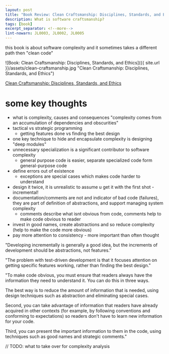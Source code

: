 ```yaml
---
layout: post
title: "Book Review: Clean Craftsmanship: Disciplines, Standards, and Ethics"
description: What is software craftsmanship?
tags: [book]
excerpt_separator: <!--more-->
lint-nowarn: JL0003, JL0002, JL0005
---
```


this book is about software complexity
and it sometimes takes a different path then "clean code"

![Book: Clean Craftsmanship: Disciplines, Standards, and Ethics]({{ site.url }}/assets/clean-craftsmanship.jpg "Clean Craftsmanship: Disciplines, Standards, and Ethics")

[Clean Craftsmanship: Disciplines, Standards, and Ethics](https://www.amazon.com/Clean-Craftsmanship-Disciplines-Standards-Ethics/dp/013691571X/ref=sr_1_1)

<!--more-->

# some key thoughts

- what is complexity, causes and consequences
  "complexity comes from an accumulation of dependencies and obscurities"
- tactical vs strategic programming
  - getting features done vs finding the best design
- one key technique to hide and encapsulate complexity is designing "deep modules"
- unnecessary specialization is a significant contributor to software complexity
  - general purpose code is easier, separate specialized code form general-purpose code
- define errors out of existence
  - exceptions are special cases which makes code harder to understand 
- design it twice, it is unrealistic to assume u get it with the first shot - incremental!
- documentation/comments are not and indicator of bad code (failures), they are part of definition of abstractions,
  and support managing system complexity
  - comments describe what isnt obvious from code, comments help to make code obvious to reader
- invest in good names, create abstractions and so reduce complexity
  (help to make the code more obvious)
- pay more attention to consistency - more important than often thought




"Developing incrementally is generally a good idea, but the increments of development should be abstractions, not features."


"The problem with test-driven development is that it focuses attention on getting specific features working, rather than finding the best design."



"To make code obvious, you must ensure that readers always have the information they need to understand it.
You can do this in three ways.

The best way is to reduce the amount of information that is needed,
using design techniques such as abstraction and eliminating special cases.

Second, you can take advantage of information that readers have already acquired in other contexts
(for example, by following conventions and conforming to expectations) so readers don't have to learn new information for your code.

Third, you can present the important information to them in the code, 
using techniques such as good names and strategic comments."


// TODO: what to take over for complexity analysis
